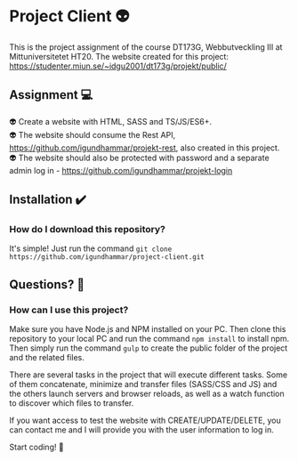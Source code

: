 # Project Client 👽
This is the project assignment of the course DT173G, Webbutveckling III at Mittuniversitetet HT20.
The website created for this project: https://studenter.miun.se/~idgu2001/dt173g/projekt/public/


## Assignment 💻
👽 Create a website with HTML, SASS and TS/JS/ES6+.\
👽 The website should consume the Rest API, https://github.com/igundhammar/projekt-rest, also created in this project.\
👽 The website should also be protected with password and a separate admin log in - https://github.com/igundhammar/projekt-login


## Installation ✔️

### How do I download this repository?
It's simple! Just run the command `git clone https://github.com/igundhammar/project-client.git`

## Questions? 🤔
### How can I use this project?
Make sure you have Node.js and NPM installed on your PC.
Then clone this repository to your local PC and run the command `npm install` to install npm.
Then simply run the command `gulp` to create the public folder of the project and the related files.

There are several tasks in the project that will execute different tasks. Some of them concatenate, minimize and transfer files (SASS/CSS and JS)
and the others launch servers and browser reloads, as well as a watch function to discover which files to transfer.

If you want access to test the website with CREATE/UPDATE/DELETE, you can contact me and I will provide you with the user information to log in.

Start coding! 🙂



